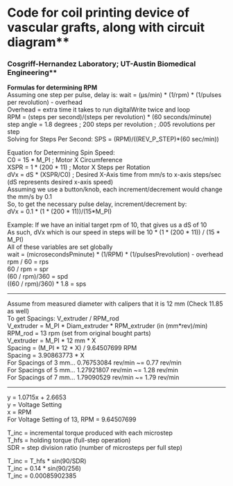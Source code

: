 # Code for coil printing device of vascular grafts, along with circuit diagram**
### Cosgriff-Hernandez Laboratory; UT-Austin Biomedical Engineering**

__Formulas for determining RPM__   
Assuming one step per pulse, delay is: wait = (μs/min) * (1/rpm) * (1/pulses per revolution) - overhead  
Overhead = extra time it takes to run digitalWrite twice and loop  
RPM = (steps per second)/(steps per revolution) * (60 seconds/minute)  
step angle = 1.8 degrees ; 200 steps per revolution ; .005 revolutions per step  
Solving for Steps Per Second: SPS = (RPM)/((REV_P_STEP)*(60 sec/min))  

Equation for Determining Spin Speed:  
  C0 = 15 * M_PI ; Motor X Circumference  
  XSPR = 1 * (200 * 11) ; Motor X Steps per Rotation  
  dVx = dS * (XSPR/C0) ; Desired X-Axis time from mm/s to x-axis steps/sec (dS represents desired x-axis speed)  
  Assuming we use a button/knob, each increment/decrement would change the mm/s by 0.1  
  So, to get the necessary pulse delay, increment/decrement by:  
    dVx = 0.1 * (1 * (200 * 11))/(15*M_PI)  

  Example: If we have an initial target rpm of 10, that gives us a dS of 10  
  As such, dVx which is our speed in steps will be 10 * (1 * (200 * 11)) / (15 * M_PI)  
  All of these variables are set globally  
  wait = (microsecondsPminute) * (1/RPM) * (1/pulsesPrevolution) - overhead  
  rpm / 60 = rps  
  60 / rpm = spr  
  (60 / rpm)/360 = spd  
  ((60 / rpm)/360) * 1.8 = sps  

*** 
Assume from measured diameter with calipers that it is 12 mm (Check 11.85 as well)  
To get Spacings: V_extruder / RPM_rod   
V_extruder = M_PI * Diam_extruder * RPM_extruder (in (mm*rev)/min)   
RPM_rod = 13 rpm (set from original bought parts)  
V_extruder = M_PI * 12 mm * X   
Spacing = (M_PI * 12 * X) / 9.64507699 RPM   
Spacing = 3.90863773 * X  
For Spacings of 3 mm... 0.76753084 rev/min ~= 0.77 rev/min  
For Spacings of 5 mm... 1.27921807 rev/min ~= 1.28 rev/min  
For Spacings of 7 mm... 1.79090529 rev/min ~= 1.79 rev/min  
***
y = 1.0715x + 2.6653  
y = Voltage Setting  
x = RPM  
For Voltage Setting of 13, RPM = 9.64507699  

T_inc = incremental torque produced with each microstep  
T_hfs = holding torque (full-step operation)  
SDR = step division ratio (number of microsteps per full step)  

T_inc = T_hfs * sin(90/SDR)  
T_inc = 0.14 * sin(90/256)  
T_inc = 0.00085902385  
